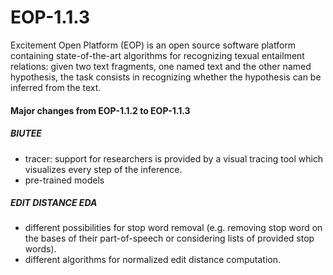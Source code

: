 EOP-1.1.3
=========

Excitement Open Platform (EOP) is an open source software platform containing state-of-the-art algorithms for recognizing texual entailment relations: given two text fragments, one named text and the other named hypothesis, the task consists in recognizing whether the hypothesis can be inferred from the text.


#### Major changes from EOP-1.1.2 to EOP-1.1.3
 
##### BIUTEE
* tracer: support for researchers is provided by a visual tracing tool which visualizes every step of the inference.
* pre-trained models

##### EDIT DISTANCE EDA
* different possibilities for stop word removal (e.g. removing stop word on the bases of their part-of-speech or considering lists of provided stop words).
* different algorithms for normalized edit distance computation.
